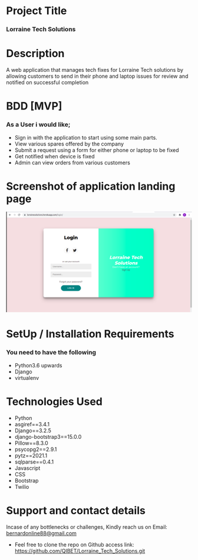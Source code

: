# Project Title
### Lorraine Tech Solutions
# Description
A web application that manages tech fixes for Lorraine Tech solutions by allowing customers to send in their phone and laptop issues for review and notified on successful completion
# BDD [MVP]
### As a User i would like;
 * Sign in with the application to start using some main parts.
 * View various spares offered by the company
 * Submit a request using a form for either phone or laptop to be fixed
 * Get notified when device is fixed
 * Admin can view orders from various customers
 
 # Screenshot of application landing page
![](static/images/lorraine.png?raw=true "LorraineTech")

# SetUp / Installation Requirements
### You need to have the following
* Python3.6 upwards
* Django
* virtualenv

    
# Technologies Used
* Python
* asgiref==3.4.1
* Django==3.2.5
* django-bootstrap3==15.0.0
* Pillow==8.3.0
* psycopg2==2.9.1
* pytz==2021.1
* sqlparse==0.4.1
* Javascript
* CSS
* Bootstrap
* Twilio


# Support and contact details 
Incase of any bottlenecks or challenges, Kindly reach us on Email: bernardonline88@gmail.com 
 * Feel free to clone the repo on Github access link: https://github.com/QIBET/Lorraine_Tech_Solutions.git


